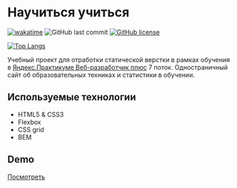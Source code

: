 # Научиться учиться

[![wakatime](https://wakatime.com/badge/user/29a8352f-15fa-421a-b8ff-a7adff87a0dc/project/9f1fe3d1-b18a-4869-883a-abeeb65d8f2a.svg)](https://wakatime.com/badge/user/29a8352f-15fa-421a-b8ff-a7adff87a0dc/project/9f1fe3d1-b18a-4869-883a-abeeb65d8f2a)
![GitHub last commit](https://img.shields.io/github/last-commit/a-meti/how-to-learn)
[![GitHub license](https://img.shields.io/github/license/a-meti/how-to-learn)](https://github.com/a-meti/russian-travel/blob/main/LICENSE)

[![Top Langs](https://github-readme-stats.vercel.app/api/top-langs/?username=a-meti)](https://github.com/a-meti/how-to-learn)


Учебный проект для отработки статической верстки в рамках обучения в [Яндекс.Практикуме Веб-разработчик плюс](https://practicum.yandex.ru/web-plus/) 7 поток.
Одностраничный сайт об образовательных техниках и статистики в обучении.


## Используемые технологии
* HTML5 & CSS3
* Flexbox
* CSS grid
* BEM

## Demo

[Посмотреть](https://a-meti.github.io/how-to-learn/index.html)

